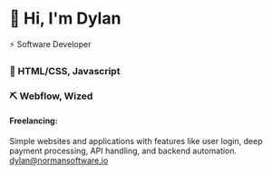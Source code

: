 # 👋 Hi, I'm Dylan
⚡ Software Developer
### 🥞 HTML/CSS, Javascript
### ⛏ Webflow, Wized



#### Freelancing:
 Simple websites and applications with features like user login, deep payment processing, API handling, and backend automation. dylan@normansoftware.io
